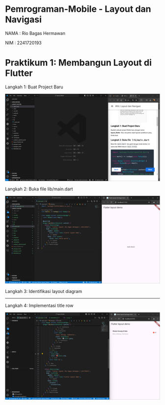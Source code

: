 # Pemrograman-Mobile - Layout dan Navigasi

NAMA     : Rio Bagas Hermawan

NIM      : 2241720193


# Praktikum 1: Membangun Layout di Flutter

Langkah 1: Buat Project Baru

![Screenshots Langkah 1](layout_flutter/images\1_1.png)

Langkah 2: Buka file lib/main.dart

![Screenshots Langkah 2](layout_flutter/images\1_2.png)

Langkah 3: Identifikasi layout diagram

- - - 

Langkah 4: Implementasi title row

![Screenshots Langkah 1](layout_flutter/images\1_4.png)
